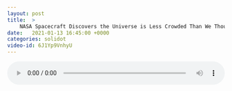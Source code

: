 ```yaml
---
layout: post
title:  >
    NASA Spacecraft Discovers the Universe is Less Crowded Than We Thought
date:   2021-01-13 16:45:00 +0000
categories: solidot
video-id: 6J1Yp9VnhyU
---
```


<audio src="/assets/becbd5480fa9d829d1bbd9d3fdf7eba2.mp3" style="width: 100%;" controls></audio>

